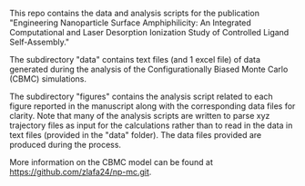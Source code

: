 This repo contains the data and analysis scripts for the publication "Engineering Nanoparticle Surface Amphiphilicity: An Integrated Computational and Laser Desorption Ionization Study of Controlled Ligand Self-Assembly."

The subdirectory "data" contains text files (and 1 excel file) of data generated during the analysis of the Configurationally Biased Monte Carlo (CBMC) simulations. 

The subdirectory "figures" contains the analysis script related to each figure reported in the manuscript along with the corresponding data files for clarity. Note that many of the analysis scripts are written to parse xyz trajectory files as input for the calculations rather than to read in the data in text files (provided in the "data" folder). The data files provided are produced during the process. 

More information on the CBMC model can be found at https://github.com/zlafa24/np-mc.git.






